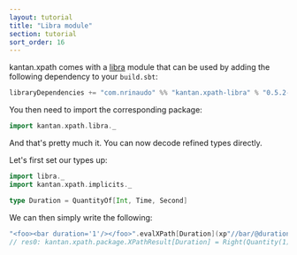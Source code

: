```yaml
---
layout: tutorial
title: "Libra module"
section: tutorial
sort_order: 16
---
```


kantan.xpath comes with a [libra](https://github.com/to-ithaca/libra) module that can be used
by adding the following dependency to your `build.sbt`:

```scala
libraryDependencies += "com.nrinaudo" %% "kantan.xpath-libra" % "0.5.2-SNAPSHOT"
```

You then need to import the corresponding package:

```scala
import kantan.xpath.libra._
```

And that's pretty much it. You can now decode refined types directly.

Let's first set our types up:

```scala
import libra._
import kantan.xpath.implicits._

type Duration = QuantityOf[Int, Time, Second]
```

We can then simply write the following:

```scala
"<foo><bar duration='1'/></foo>".evalXPath[Duration](xp"//bar/@duration")
// res0: kantan.xpath.package.XPathResult[Duration] = Right(Quantity(1))
```

